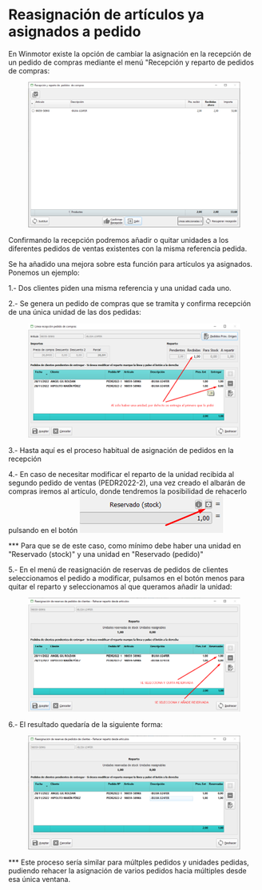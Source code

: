 # Reasignación de artículos ya asignados a pedido

En Winmotor existe la opción de cambiar la asignación en la recepción de un pedido de compras mediante el menú "Recepción y reparto de pedidos de compras:

<figure><img src="../.gitbook/assets/imagen (19).png" alt=""><figcaption></figcaption></figure>

Confirmando la recepción podremos añadir o quitar unidades a los diferentes pedidos de ventas existentes con la misma referencia pedida.

Se ha añadido una mejora sobre esta función para artículos ya asignados. Ponemos un ejemplo:

1.- Dos clientes piden una misma referencia y una unidad cada uno.&#x20;

2.- Se genera un pedido de compras que se tramita y confirma recepción de una única unidad de las dos pedidas:

<figure><img src="../.gitbook/assets/imagen (15).png" alt=""><figcaption></figcaption></figure>

3.- Hasta aquí es el proceso habitual de asignación de pedidos en la recepción

4.- En caso de necesitar modificar el reparto de la unidad recibida al segundo pedido de ventas (PEDR2022-2), una vez creado el albarán de compras iremos al artículo, donde tendremos la posibilidad de rehacerlo pulsando en el botón <img src="../.gitbook/assets/imagen (9).png" alt="" data-size="original">&#x20;

\*\*\* Para que se de este caso, como mínimo debe haber una unidad en "Reservado (stock)" y una unidad en "Reservado (pedido)"

5.- En el menú de reasignación de reservas de pedidos de clientes seleccionamos el pedido a modificar, pulsamos en el botón menos para quitar el reparto y seleccionamos al que queramos añadir la unidad:

<figure><img src="../.gitbook/assets/imagen.png" alt=""><figcaption></figcaption></figure>

6.- El resultado quedaría de la siguiente forma:

<figure><img src="../.gitbook/assets/imagen (1).png" alt=""><figcaption></figcaption></figure>

\*\*\* Este proceso sería similar para múltples pedidos y unidades pedidas, pudiendo rehacer la asignación de varios pedidos hacia múltiples desde esa única ventana.
